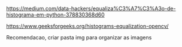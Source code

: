 https://medium.com/data-hackers/equaliza%C3%A7%C3%A3o-de-histograma-em-python-378830368d60

https://www.geeksforgeeks.org/histograms-equalization-opencv/



Recomendacao, criar pasta img para organizar as imagens